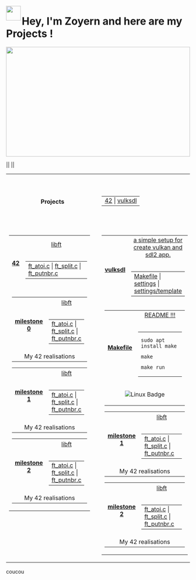 <p align="center">
  <img src="https://raw.githubusercontent.com/innng/innng/master/assets/kyubey.gif" height="40" align="left">
  <h1 align="left">Hey, I'm Zoyern and here are my Projects !</h1>
</p>

<p align="center" style="padding: 0; margin: 0;">
  <img src="https://i.pinimg.com/originals/00/f1/92/00f192e41351c603ddc715188a487cf5.gif" width="100%" height="300">
</p>

||
||

<table align="center" width="100%">
  <tr align="center"  valign="center" height="150" width="100%">
        <th colspan="2" height="150" width="100%">Projects</th>
          <td width="100%">
            <table align="center" valign="center" width="100%">
                    <tr width="100%"></tr>
                     <td width="100%">
                      <a width="100%" href="test3/cloclo1.txt">42</a> <span>|</span>
                      <a width="100%" href="test3/cloclo2.txt">vulksdl</a> 
                    </td>
            </table>
        </td>
  </tr>
  <td valign="top" align="center">
<table align="center" width="300">
  <!-- Ligne principale avec le titre et le premier bloc de fichiers -->
  <tr align="center" height="150" width="100%">
        <th colspan="1" height="150"><a href="test3/cloclo1.txt">42</a></th>
          <td width="100%">
            <table align="center" valign="center" width="100%">
                    <tr width="100%">
                      <a href="test3/cloclo1.txt">libft</a>
                    </tr>
                    <br><br>
                     <td width="100%">
                      <a href="test3/cloclo1.txt">ft_atoi.c</a> <span>|</span>
                      <a href="test3/cloclo2.txt">ft_split.c</a> <span>|</span>
                      <a href="test3/cloclo3.txt">ft_putnbr.c</a>
                    </td>
            </table>
        </td>
  </tr>
  <!-- Une seule cellule contenant tous les autres tableaux en ligne -->
  <tr>
    <td colspan="2" align="center" valign="top" width="100%">
      <table align="center" width="100%">
      <tr align="center" valign="center" height="150" width="100%">
        <th height="150"><a href="test3/cloclo1.txt">milestone 0</a></th>
          <td width="100%">
            <table align="center" valign="center" width="100%">
                    <tr width="100%">
                      <a href="test3/cloclo1.txt">libft</a>
                    </tr>
                    <br/><br>
                     <td width="100%">
                      <a href="test3/cloclo1.txt">ft_atoi.c</a> <span>|</span>
                      <a href="test3/cloclo2.txt">ft_split.c</a> <span>|</span>
                      <a href="test3/cloclo3.txt">ft_putnbr.c</a>
                    </td>
            </table>
        </td>
      </tr>
        <td colspan="2" align="center" valign="top" >My 42 realisations</td>
      </table>
      <table align="center" width="100%">
      <tr align="center" valign="center" height="150" width="100%">
        <th height="150"><a href="test3/cloclo1.txt">milestone 1</a></th>
          <td width="100%">
            <table align="center" valign="center" width="100%">
                    <tr width="100%">
                      <a href="test3/cloclo1.txt">libft</a>
                    </tr>
                    <br/><br>
                     <td width="100%">
                      <a href="test3/cloclo1.txt">ft_atoi.c</a> <span>|</span>
                      <a href="test3/cloclo2.txt">ft_split.c</a> <span>|</span>
                      <a href="test3/cloclo3.txt">ft_putnbr.c</a>
                    </td>
            </table>
        </td>
      </tr>
        <td colspan="2" align="center" valign="center" >My 42 realisations</td>
      </table>
      <table align="center" width="100%">
      <tr align="center" valign="center" height="150" width="100%">
        <th height="150"><a href="test3/cloclo1.txt">milestone 2</a></th>
          <td width="100%">
            <table align="center" valign="center" width="100%">
                    <tr width="100%">
                      <a href="test3/cloclo1.txt">libft</a>
                    </tr>
                      <br/><br>
                     <td width="100%">
                      <a href="test3/cloclo1.txt">ft_atoi.c</a> <span>|</span>
                      <a href="test3/cloclo2.txt">ft_split.c</a> <span>|</span>
                      <a href="test3/cloclo3.txt">ft_putnbr.c</a>
                    </td>
            </table>
        </td>
      </tr>
        <td colspan="2" align="center" valign="center" >My 42 realisations</td>
      </table>
    </td>
  </tr>
</table>
<td/>
<td valign="top" align="center">
<table align="center" width="300">
  <!-- Ligne principale avec le titre et le premier bloc de fichiers -->
  <tr align="center"  valign="center" height="150" width="100%">
        <th colspan="1" height="150"><a href="test3/cloclo1.txt">vulksdl</a></th>
          <td width="100%">
            <table align="center" valign="center" width="100%">
                    <tr width="100%">
                      <a href="test3/cloclo1.txt">a simple setup for create vulkan and sdl2 app.</a>
                    </tr>
                    <br/><br>
                     <td width="100%">
                      <a href="test3/cloclo1.txt">Makefile</a> <span>|</span>
                      <a href="test3/cloclo2.txt">settings</a> <span>|</span>
                      <a href="test3/cloclo2.txt">settings/template</a>
                    </td>
            </table>
        </td>
  </tr>
  <!-- Une seule cellule contenant tous les autres tableaux en ligne -->
  <tr>
    <td colspan="2" align="center" valign="center" width="100%">
      <table align="center" width="100%">
      <tr align="center" valign="center" height="150" width="100%">
        <th height="150"><a href="test3/cloclo1.txt">Makefile</a></th>
          <td width="100%">
            <table align="center" valign="center" width="100%">
                    <tr width="100%">
                      <a href="test3/cloclo1.txt">README !!!</a>
                    </tr>
                    <br/><br>
                     <td width="100%">
                            <pre><code>sudo apt install make</code></pre>
                            <pre><code>make</code></pre> 
                            <pre><code>make run</code></pre>
                    </td>
            </table>
        </td>
      </tr>
        <td colspan="2" align="center" valign="center" >
  <p align="center" valign="center">
  <img src="https://img.shields.io/badge/Linux-FCC624?style=for-the-badge&logo=linux&logoColor=black" alt="Linux Badge">
</p></td>
      </table>
      <table align="center" width="100%">
      <tr align="center" valign="center" height="150" width="100%">
        <th height="150"><a href="test3/cloclo1.txt">milestone 1</a></th>
          <td width="100%">
            <table align="center" valign="center" width="100%">
                    <tr width="100%">
                      <a href="test3/cloclo1.txt">libft</a>
                    </tr>
                    <br/><br>
                     <td width="100%">
                      <a href="test3/cloclo1.txt">ft_atoi.c</a> <span>|</span>
                      <a href="test3/cloclo2.txt">ft_split.c</a> <span>|</span>
                      <a href="test3/cloclo3.txt">ft_putnbr.c</a>
                    </td>
            </table>
        </td>
      </tr>
        <td colspan="2" align="center" valign="center" >My 42 realisations</td>
      </table>
      <table align="center" width="100%">
      <tr align="center" valign="center" height="150" width="100%">
        <th height="150"><a href="test3/cloclo1.txt">milestone 2</a></th>
          <td width="100%">
            <table align="center" valign="center" width="100%">
                    <tr width="100%">
                      <a href="test3/cloclo1.txt">libft</a>
                    </tr>
                    <br/><br>
                     <td width="100%">
                      <a href="test3/cloclo1.txt">ft_atoi.c</a> <span>|</span>
                      <a href="test3/cloclo2.txt">ft_split.c</a> <span>|</span>
                      <a href="test3/cloclo3.txt">ft_putnbr.c</a>
                    </td>
            </table>
        </td>
      </tr>
        <td colspan="2" align="center" valign="center" >My 42 realisations</td>
      </table>
    </td>
  </tr>
</table>
</td>
</table>

<p>coucou</p>
